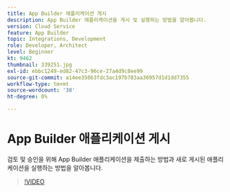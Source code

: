 ```yaml
---
title: App Builder 애플리케이션 게시
description: App Builder 애플리케이션을 게시 및 실행하는 방법을 알아봅니다.
version: Cloud Service
feature: App Builder
topic: Integrations, Development
role: Developer, Architect
level: Beginner
kt: 9462
thumbnail: 339251.jpg
exl-id: ebbc1249-ed82-47c3-96ce-27a4d9c8ee99
source-git-commit: a14ee350b3fdc3ac197b703aa36957d1d1dd7355
workflow-type: tm+mt
source-wordcount: '38'
ht-degree: 0%

---
```


# App Builder 애플리케이션 게시

검토 및 승인을 위해 App Builder 애플리케이션을 제출하는 방법과 새로 게시된 애플리케이션을 실행하는 방법을 알아봅니다.

>[!VIDEO](https://video.tv.adobe.com/v/339251/?quality=12&learn=on)
